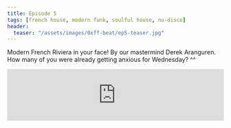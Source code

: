 ```yaml
---
title: Episode 5
tags: [french house, modern funk, soulful house, nu-disco]
header:
  teaser: "/assets/images/0xff-beat/ep5-teaser.jpg"
---
```


Modern French Riviera in your face! By our mastermind Derek Aranguren. How many of you were already getting anxious for Wednesday? ^^

<iframe width="100%" height="120" src="https://www.mixcloud.com/widget/iframe/?hide_cover=1&light=1&feed=%2F0xff-beat%2F0xff-beat-episode-5%2F" frameborder="0" ></iframe>
